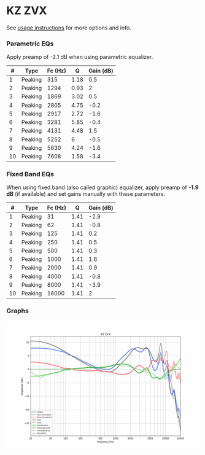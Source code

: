 # KZ ZVX
See [usage instructions](https://github.com/jaakkopasanen/AutoEq#usage) for more options and info.

### Parametric EQs
Apply preamp of -2.1 dB when using parametric equalizer.

|   # | Type    |   Fc (Hz) |    Q |   Gain (dB) |
|-----|---------|-----------|------|-------------|
|   1 | Peaking |       315 | 1.18 |         0.5 |
|   2 | Peaking |      1294 | 0.93 |         2   |
|   3 | Peaking |      1869 | 3.02 |         0.5 |
|   4 | Peaking |      2805 | 4.75 |        -0.2 |
|   5 | Peaking |      2917 | 2.72 |        -1.6 |
|   6 | Peaking |      3281 | 5.85 |        -0.4 |
|   7 | Peaking |      4131 | 4.48 |         1.5 |
|   8 | Peaking |      5252 | 6    |        -0.5 |
|   9 | Peaking |      5630 | 4.24 |        -1.6 |
|  10 | Peaking |      7608 | 1.58 |        -3.4 |

### Fixed Band EQs
When using fixed band (also called graphic) equalizer, apply preamp of **-1.9 dB** (if available) and set gains manually with these parameters.

|   # | Type    |   Fc (Hz) |    Q |   Gain (dB) |
|-----|---------|-----------|------|-------------|
|   1 | Peaking |        31 | 1.41 |        -2.9 |
|   2 | Peaking |        62 | 1.41 |        -0.8 |
|   3 | Peaking |       125 | 1.41 |         0.2 |
|   4 | Peaking |       250 | 1.41 |         0.5 |
|   5 | Peaking |       500 | 1.41 |         0.3 |
|   6 | Peaking |      1000 | 1.41 |         1.6 |
|   7 | Peaking |      2000 | 1.41 |         0.9 |
|   8 | Peaking |      4000 | 1.41 |        -0.8 |
|   9 | Peaking |      8000 | 1.41 |        -3.9 |
|  10 | Peaking |     16000 | 1.41 |         2   |

### Graphs
![](./KZ%20ZVX.png)

